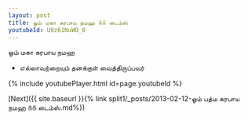```yaml
---
layout: post
title: ஓம் மகா கரபாய நமஹ ௧௧ டைம்ஸ்
youtubeId: U9z61NuWO_0
---
```

 
 
 ஓம் மகா கரபாய நமஹ  
 
 -  எல்லாவற்றையும் தனக்குள் வைத்திருப்பவர் 
 
  
 
  
 
 
 
 
 
 


{% include youtubePlayer.html id=page.youtubeId %}
 
[Next]({{ site.baseurl }}{% link  split1/_posts/2013-02-12-ஓம் பத்ம கரபாய நமஹ ௧௧ டைம்ஸ்.md%})
 
